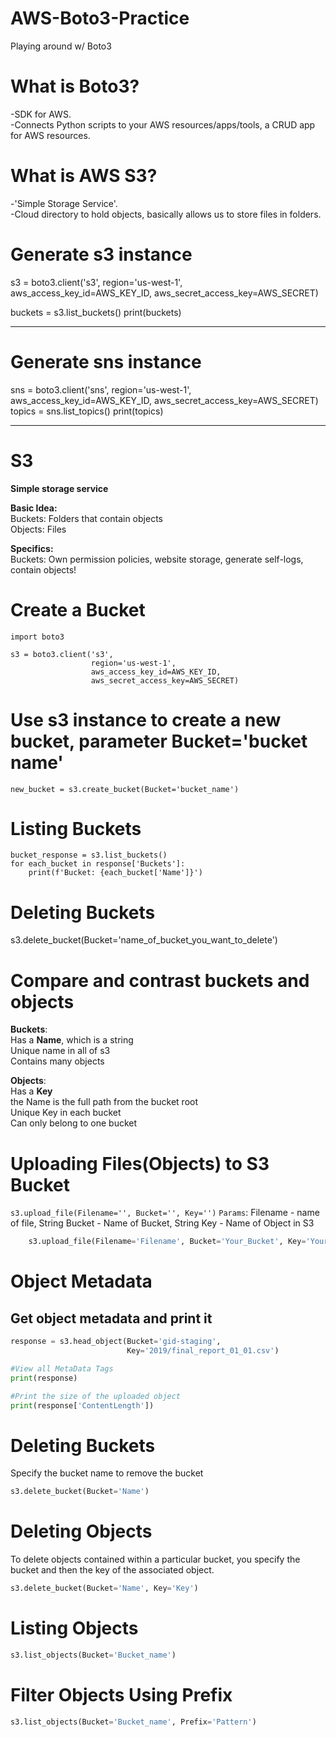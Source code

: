 # AWS-Boto3-Practice
Playing around w/ Boto3 

# What is Boto3?
-SDK for AWS.    
-Connects Python scripts to your AWS resources/apps/tools, a CRUD app for AWS resources.    

# What is AWS S3?
-'Simple Storage Service'.    
-Cloud directory to hold objects, basically allows us to store files in folders.

# Generate s3 instance
s3 = boto3.client('s3', 
                  region='us-west-1', 
                  aws_access_key_id=AWS_KEY_ID, 
                  aws_secret_access_key=AWS_SECRET)

buckets = s3.list_buckets()
print(buckets)

---------------------------------------------------------------------------------------------------------------------------

# Generate sns instance 
sns = boto3.client('sns', 
                    region='us-west-1', 
                    aws_access_key_id=AWS_KEY_ID, 
                    aws_secret_access_key=AWS_SECRET)
topics = sns.list_topics()
print(topics)

--------------------------------------------------------------------------------------------------------------------------
# S3
**Simple storage service**

**Basic Idea:**     
    Buckets: Folders that contain objects     
    Objects: Files    

**Specifics:**     
    Buckets: Own permission policies, website storage, generate self-logs, contain objects!
    
# Create a Bucket

```Python3
import boto3

s3 = boto3.client('s3', 
                  region='us-west-1', 
                  aws_access_key_id=AWS_KEY_ID, 
                  aws_secret_access_key=AWS_SECRET)
```
# Use s3 instance to create a new bucket, parameter Bucket='bucket name'

```Python3
new_bucket = s3.create_bucket(Bucket='bucket_name')
```
# Listing Buckets

```Python3
bucket_response = s3.list_buckets()
for each_bucket in response['Buckets']:
    print(f'Bucket: {each_bucket['Name']}')
```


# Deleting Buckets 
s3.delete_bucket(Bucket='name_of_bucket_you_want_to_delete')

# Compare and contrast buckets and objects

**Buckets**:     
              Has a **Name**, which is a string             
              Unique name in all of s3    
              Contains many objects    
             
**Objects**:     
              Has a **Key**    
              the Name is the full path from the bucket root    
              Unique Key in each bucket    
              Can only belong to one bucket    
# Uploading Files(Objects) to S3 Bucket


`s3.upload_file(Filename='', Bucket='', Key='')`
`Params`: Filename - name of file, String
        Bucket - Name of Bucket, String
        Key - Name of Object in S3

```Python
    s3.upload_file(Filename='Filename', Bucket='Your_Bucket', Key='Your_Object')
```

# Object Metadata
## Get object metadata and print it

```Python
response = s3.head_object(Bucket='gid-staging', 
                          Key='2019/final_report_01_01.csv')

#View all MetaData Tags
print(response)

#Print the size of the uploaded object
print(response['ContentLength'])
```
# Deleting Buckets
Specify the bucket name to remove the bucket

```Python
s3.delete_bucket(Bucket='Name')

```
# Deleting Objects
To delete objects contained within a particular bucket, you specify the bucket and then the key of the associated object. 
```Python
s3.delete_bucket(Bucket='Name', Key='Key')
```

# Listing Objects
```Python
s3.list_objects(Bucket='Bucket_name')
```
# Filter Objects Using Prefix
```Python
s3.list_objects(Bucket='Bucket_name', Prefix='Pattern')
```
